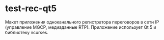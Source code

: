 # test-rec-qt5
Макет приложения одноканального регистратора переговоров в сети IP (управление MGCP, медиаданные RTP). Приложение использует Qt 5 и библиотеку ncurses.
